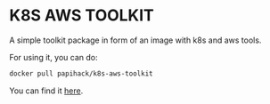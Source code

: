 # K8S AWS TOOLKIT

A simple toolkit package in form of an image with k8s and aws tools.

For using it, you can do:

```bash 
docker pull papihack/k8s-aws-toolkit
```

You can find it [here](https://hub.docker.com/r/papihack/k8s-aws-toolkit).
